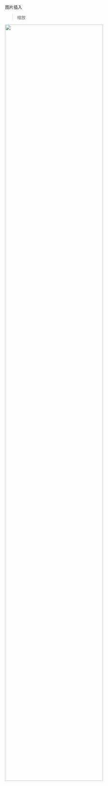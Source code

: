 
图片插入

> 缩放

<img src=https://img-blog.csdnimg.cn/caea3767601b44c6865f6bedd5f2aeb5.png#pic_center width=80% height=80%>


